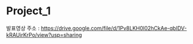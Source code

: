 # Project_1
발표영상 주소 : https://drive.google.com/file/d/1Pv8LKH0l02hCkAe-qbIDV-kRAUirKrPo/view?usp=sharing
